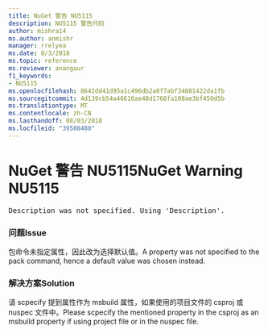```yaml
---
title: NuGet 警告 NU5115
description: NU5115 警告代码
author: mishra14
ms.author: anmishr
manager: rrelyea
ms.date: 8/3/2018
ms.topic: reference
ms.reviewer: anangaur
f1_keywords:
- NU5115
ms.openlocfilehash: 8642dd41d95a1c496db2a0f7abf34801422da1fb
ms.sourcegitcommit: 4d139cb54a46616ae48d1768fa108ae3bf450d5b
ms.translationtype: MT
ms.contentlocale: zh-CN
ms.lasthandoff: 08/03/2018
ms.locfileid: "39508480"
---
```

# <a name="nuget-warning-nu5115"></a><span data-ttu-id="3e5d4-103">NuGet 警告 NU5115</span><span class="sxs-lookup"><span data-stu-id="3e5d4-103">NuGet Warning NU5115</span></span>
<pre>Description was not specified. Using 'Description'.</pre>

### <a name="issue"></a><span data-ttu-id="3e5d4-104">问题</span><span class="sxs-lookup"><span data-stu-id="3e5d4-104">Issue</span></span>

<span data-ttu-id="3e5d4-105">包命令未指定属性，因此改为选择默认值。</span><span class="sxs-lookup"><span data-stu-id="3e5d4-105">A property was not specified to the pack command, hence a default value was chosen instead.</span></span>


### <a name="solution"></a><span data-ttu-id="3e5d4-106">解决方案</span><span class="sxs-lookup"><span data-stu-id="3e5d4-106">Solution</span></span>

<span data-ttu-id="3e5d4-107">请 scpecify 提到属性作为 msbuild 属性，如果使用的项目文件的 csproj 或 nuspec 文件中。</span><span class="sxs-lookup"><span data-stu-id="3e5d4-107">Please scpecify the mentioned property in the csproj as an msbuild property if using project file or in the nuspec file.</span></span>

